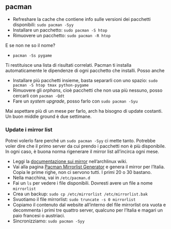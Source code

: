 ## pacman

- Refreshare la cache che contiene info sulle versioni dei pacchetti disponibili: `sudo pacman -Syy`
- Installare un pacchetto: `sudo pacman -S htop`
- Rimuovere un pacchetto: `sudo pacman -R htop`

E se non ne so il nome? 

- `pacman -Ss pygame`

Ti restituisce una lista di risultati correlati. Pacman ti installa automaticamente le dipendenze di ogni pacchetto che installi. Posso anche 

- Installare più pacchetti insieme, basta separarli con uno spazio: `sudo pacman -S htop tmax python-pygame`
- Rimuovere gli *orphans*, cioè pacchetti che non usa più nessuno, posso cercarli con `pacman -Qdt`
- Fare un *system upgrade*, posso farlo con `sudo pacman -Syu`

Mai aspettare più di un mese per farlo, arch ha bisogno di update costanti. Un buon middle ground è due settimane.

### Update i mirror list

Potrei volerlo fare perché un `sudo pacman -Syy` ci mette tanto. Potrebbe voler dire che il primo server da cui prendo i pacchetti non è più disponibile. In ogni caso, è buona norma rigenerare il mirror list all’incirca ogni mese. 

- Leggi la [documentazione sui mirror](https://wiki.archlinux.org/title/mirrors) nell’archlinux wiki.
- Vai alla pagina [Pacman Mirrorlist Generator](https://archlinux.org/mirrorlist/) e genera il mirror per l’Italia. Copia le prime righe, non ci servono tutti. I primi 20 o 30 bastano.
- Nella macchina, vai in `/etc/pacman.d`
- Fai un `ls` per vedere i file disponibili. Dovresti avere un file a nome `mirrorlist`
- Crea un backup: `sudo cp /etc/mirrorlist /etc/mirrorlist.bak`
- Svuotiamo il file mirrorlist: `sudo truncate -s 0 mirrorlist`
- Copiamo il contenuto dal website all’interno del file mirrorlist ora vuota e decommenta i primi tre quattro server, qualcuno per l’Italia e magari un paio francesi o austriaci.
- Sincronizziamo: `sudo pacman -Syy`